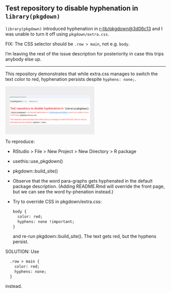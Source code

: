 
<!-- README.md is generated from README.Rmd. Please edit that file -->

## Test repository to disable hyphenation in `library(pkgdown)`

`library(pkgdown)` introduced hyphenation in
[r-lib/pkgdown@3d06c13](https://github.com/r-lib/pkgdown/commit/3d06c13cdc253b0cf6f915c073c46ee27b70da2b)
and I was unable to turn it off using `pkgdown/extra.css`.

FIX: The CSS selector should be `.row > main`, not e.g. `body`.

I’m leaving the rest of the issue description for posteriority in case
this trips anybody else up.

------------------------------------------------------------------------

This repository demonstrates that while extra.css manages to switch the
text color to red, hyphenation persists despite `hyphens: none;`.

<div style="background-color: #eee; width: 50%; padding: 1em;">

![](man/figures/hyphenation.png)

</div>

To reproduce:

- RStudio \> File \> New Project \> New Directory \> R package

- usethis::use_pkgdown()

- pkgdown::build_site()

- Observe that the word para-graphs gets hyphenated in the default
  package description. (Adding README.Rmd will override the front page,
  but we can see the word hy-phenation instead.)

- Try to override CSS in pkgdown/extra.css:

      body {
        color: red;
        hyphens: none !important;
      }

  and re-run pkgdown::build_site(). The text gets red, but the hyphens
  persist.

SOLUTION: Use

      .row > main {
        color: red;
        hyphens: none;
      }

instead.
